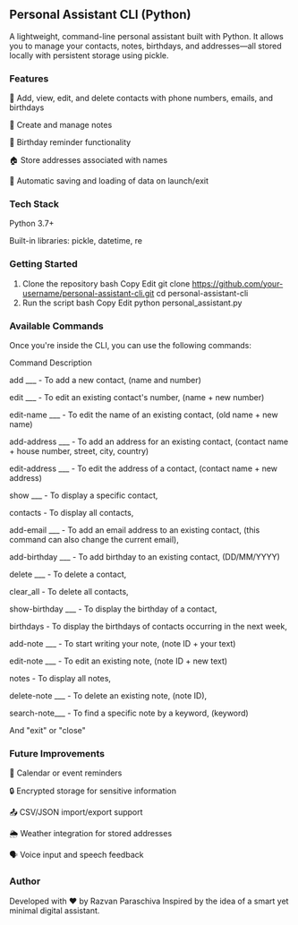 ## Personal Assistant CLI (Python)
A lightweight, command-line personal assistant built with Python. It allows you to manage your contacts, notes, birthdays, and addresses—all stored locally with persistent storage using pickle.

### Features
👤 Add, view, edit, and delete contacts with phone numbers, emails, and birthdays

📝 Create and manage notes

🎂 Birthday reminder functionality

🏠 Store addresses associated with names

💾 Automatic saving and loading of data on launch/exit

### Tech Stack
Python 3.7+

Built-in libraries: pickle, datetime, re

### Getting Started
1. Clone the repository
bash
Copy
Edit
git clone https://github.com/your-username/personal-assistant-cli.git
cd personal-assistant-cli
2. Run the script
bash
Copy
Edit
python personal_assistant.py
### Available Commands
Once you're inside the CLI, you can use the following commands:

Command	Description

add ___             - To add a new contact, (name and number)

edit ___            - To edit an existing contact's number, (name + new number)

edit-name ___       - To edit the name of an existing contact, (old name + new name)

add-address ___     - To add an address for an existing contact, (contact name  + house number, street, city, country)

edit-address ___    - To edit the address of a contact, (contact name + new address)

show ___            - To display a specific contact,

contacts            - To display all contacts,

add-email ___       - To add an email address to an existing contact, (this command can also change the current email),

add-birthday ___    - To add birthday to an existing contact, (DD/MM/YYYY)

delete ___          - To delete a contact,

clear_all           - To delete all contacts,

show-birthday ___   - To display the birthday of a contact,

birthdays           - To display the birthdays of contacts occurring in the next week,

add-note ___        - To start writing your note, (note ID + your text)

edit-note ___       - To edit an existing note, (note ID + new text)

notes               - To display all notes,

delete-note ___     - To delete an existing note, (note ID),

search-note___      - To find a specific note by a keyword, (keyword)

And "exit" or "close"

### Future Improvements
📅 Calendar or event reminders

🔒 Encrypted storage for sensitive information

📤 CSV/JSON import/export support

🌦️ Weather integration for stored addresses

🗣️ Voice input and speech feedback

### Author
Developed with ❤️ by Razvan Paraschiva
Inspired by the idea of a smart yet minimal digital assistant.